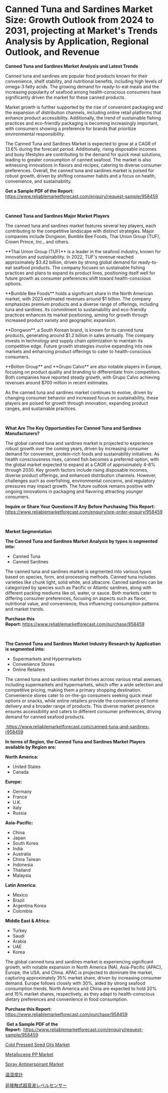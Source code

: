<p><h1>Canned Tuna and Sardines Market Size: Growth Outlook from 2024 to 2031, projecting at Market's Trends Analysis by Application, Regional Outlook, and Revenue</h1></p><p><strong>Canned Tuna and Sardines Market Analysis and Latest Trends</strong></p>
<p><p>Canned tuna and sardines are popular food products known for their convenience, shelf stability, and nutritional benefits, including high levels of omega-3 fatty acids. The growing demand for ready-to-eat meals and the increasing popularity of seafood among health-conscious consumers have significantly driven the market for these canned products. </p><p>Market growth is further supported by the rise of convenient packaging and the expansion of distribution channels, including online retail platforms that enhance product accessibility. Additionally, the trend of sustainable fishing practices and eco-friendly packaging is becoming increasingly important, with consumers showing a preference for brands that prioritize environmental responsibility.</p><p>The Canned Tuna and Sardines Market is expected to grow at a CAGR of 13.6% during the forecast period. Additionally, rising disposable incomes and busy lifestyles are contributing to the demand for quick meal solutions, leading to greater consumption of canned seafood. The market is also witnessing innovations in flavors and recipes, catering to diverse consumer preferences. Overall, the canned tuna and sardines market is poised for robust growth, driven by shifting consumer habits and a focus on health, convenience, and sustainability.</p></p>
<p><strong>Get a Sample PDF of the Report:&nbsp;</strong> <a href="https://www.reliablemarketforecast.com/enquiry/request-sample/958459">https://www.reliablemarketforecast.com/enquiry/request-sample/958459</a></p>
<p>&nbsp;</p>
<p><strong>Canned Tuna and Sardines Major Market Players</strong></p>
<p><p>The canned tuna and sardines market features several key players, each contributing to the competitive landscape with distinct strategies. Major companies include Dongwon, Bumble Bee Foods, Thai Union Group (TUF), Crown Prince, Inc., and others.</p><p>**Thai Union Group (TUF)** is a leader in the seafood industry, known for innovation and sustainability. In 2022, TUF's revenue reached approximately $3.42 billion, driven by strong global demand for ready-to-eat seafood products. The company focuses on sustainable fishing practices and plans to expand its product lines, positioning itself well for future growth as consumer preferences shift toward health-conscious options.</p><p>**Bumble Bee Foods** holds a significant share in the North American market, with 2023 estimated revenues around $1 billion. The company emphasizes premium products and a diverse range of offerings, including tuna and sardines. Its commitment to sustainability and eco-friendly practices enhances its market positioning, aiming for growth through increased product variety and geographic expansion.</p><p>**Dongwon**, a South Korean brand, is known for its canned tuna products, generating around $1.2 billion in sales annually. The company invests in technology and supply chain optimization to maintain its competitive edge. Future growth strategies involve expanding into new markets and enhancing product offerings to cater to health-conscious consumers.</p><p>**Bolton Group** and **Grupo Calvo** are also notable players in Europe, focusing on product quality and branding to differentiate from competitors. Both companies have reported steady growth, with Grupo Calvo achieving revenues around $700 million in recent estimates. </p><p>As the canned tuna and sardines market continues to evolve, driven by changing consumer behavior and increased focus on sustainability, these players are poised for growth through innovation, expanding product ranges, and sustainable practices.</p></p>
<p>&nbsp;</p>
<p><strong>What Are The Key Opportunities For Canned Tuna and Sardines Manufacturers?</strong></p>
<p><p>The global canned tuna and sardines market is projected to experience robust growth over the coming years, driven by increasing consumer demand for convenient, protein-rich foods and sustainability initiatives. As health consciousness rises, canned fish becomes a preferred option, with the global market expected to expand at a CAGR of approximately 4-6% through 2030. Key growth factors include rising disposable incomes, diverse product offerings, and enhanced distribution channels. However, challenges such as overfishing, environmental concerns, and regulatory pressures may impact growth. The future outlook remains positive with ongoing innovations in packaging and flavoring attracting younger consumers.</p></p>
<p><strong>Inquire or Share Your Questions If Any Before Purchasing This Report:</strong> <a href="https://www.reliablemarketforecast.com/enquiry/pre-order-enquiry/958459">https://www.reliablemarketforecast.com/enquiry/pre-order-enquiry/958459</a></p>
<p>&nbsp;</p>
<p><strong>Market Segmentation</strong></p>
<p><strong>The Canned Tuna and Sardines Market Analysis by types is segmented into:</strong></p>
<p><ul><li>Canned Tuna</li><li>Canned Sardines</li></ul></p>
<p><p>The canned tuna and sardines market is segmented into various types based on species, form, and processing methods. Canned tuna includes varieties like chunk light, solid white, and albacore. Canned sardines can be categorized by species such as Pacific or Atlantic sardines, along with different packing mediums like oil, water, or sauce. Both markets cater to differing consumer preferences, focusing on aspects such as flavor, nutritional value, and convenience, thus influencing consumption patterns and market trends.</p></p>
<p><strong>Purchase this Report:&nbsp;</strong><a href="https://www.reliablemarketforecast.com/purchase/958459">https://www.reliablemarketforecast.com/purchase/958459</a></p>
<p>&nbsp;</p>
<p><strong>The Canned Tuna and Sardines Market Industry Research by Application is segmented into:</strong></p>
<p><ul><li>Supermarkets and Hypermarkets</li><li>Convenience Stores</li><li>Online Retailers</li></ul></p>
<p><p>The canned tuna and sardines market thrives across various retail avenues, including supermarkets and hypermarkets, which offer a wide selection and competitive pricing, making them a primary shopping destination. Convenience stores cater to on-the-go consumers seeking quick meal options or snacks, while online retailers provide the convenience of home delivery and a broader range of products. This diverse market presence ensures accessibility and caters to different consumer preferences, driving demand for canned seafood products.</p></p>
<p><a href="https://www.reliablemarketforecast.com/canned-tuna-and-sardines-r958459">&nbsp;https://www.reliablemarketforecast.com/canned-tuna-and-sardines-r958459</a></p>
<p><strong>In terms of Region, the Canned Tuna and Sardines Market Players available by Region are:</strong></p>
<p>
    <p> <strong> North America: </strong>
        <ul>
            <li>United States</li>
            <li>Canada</li>
        </ul>
        </p> 
    <p> <strong> Europe: </strong>
        <ul>
            <li>Germany</li>
            <li>France</li>
            <li>U.K.</li>
            <li>Italy</li>
            <li>Russia</li>
        </ul>
        </p> 
    <p> <strong> Asia-Pacific: </strong>
        <ul>
            <li>China</li>
            <li>Japan</li>
            <li>South Korea</li>
            <li>India</li>
            <li>Australia</li>
            <li>China Taiwan</li>
            <li>Indonesia</li>
            <li>Thailand</li>
            <li>Malaysia</li>
        </ul>
        </p> 
    <p> <strong> Latin America: </strong>
        <ul>
            <li>Mexico</li>
            <li>Brazil</li>
            <li>Argentina Korea</li>
            <li>Colombia</li>
        </ul>
        </p> 
    <p> <strong> Middle East & Africa: </strong>
        <ul>
            <li>Turkey</li>
            <li>Saudi</li>
            <li>Arabia</li>
            <li>UAE</li>
            <li>Korea</li>
        </ul>
    </p>
    </p>
<p><p>The global canned tuna and sardines market is experiencing significant growth, with notable expansion in North America (NA), Asia-Pacific (APAC), Europe, the USA, and China. APAC is projected to dominate the market, capturing approximately 35% market share, driven by increasing consumer demand. Europe follows closely with 30%, aided by strong seafood consumption trends. North America and China are expected to hold 20% and 15% market shares, respectively, as they adapt to health-conscious dietary preferences and convenience in food consumption.</p></p>
<p><strong>Purchase this Report: </strong><a href="https://www.reliablemarketforecast.com/purchase/958459">https://www.reliablemarketforecast.com/purchase/958459</a></p>
<p>&nbsp;<strong>Get a Sample PDF of the Report:&nbsp;&nbsp;</strong><a href="https://www.reliablemarketforecast.com/enquiry/request-sample/958459">https://www.reliablemarketforecast.com/enquiry/request-sample/958459</a></p>
<p><strong></strong></p>
<p><p><a href="https://medium.com/@kstephensonlo/the-cold-pressed-seed-oils-market-prioritizes-cost-control-and-efficiency-enhancement-6ac5e733d3de">Cold Pressed Seed Oils Market</a></p><p><a href="https://issuu.com/reportprime-2/docs/metallocene-pp-market-size-2030.ppt_4468b4ad1eab0e">Metallocene PP Market</a></p><p><a href="https://issuu.com/reportprime-2/docs/spray-antiperspirant-market-size-20_007a6c71ff0ade">Spray Antiperspirant Market</a></p><p><a href="https://medium.com/@mares423/thermo-hygrometers-market-%E3%81%AE%E3%82%B0%E3%83%AD%E3%83%BC%E3%83%90%E3%83%AB%E5%B8%82%E5%A0%B4%E6%A6%82%E8%A6%81%E3%81%AF-%E4%B8%96%E7%95%8C%E3%81%8A%E3%82%88%E3%81%B3%E4%B8%BB%E8%A6%81%E5%B8%82%E5%A0%B4%E3%81%AB%E3%81%8A%E3%81%91%E3%82%8B%E6%A5%AD%E7%95%8C%E3%81%AB%E5%BD%B1%E9%9F%BF%E3%82%92%E4%B8%8E%E3%81%88%E3%82%8B%E4%B8%BB%E8%A6%81%E3%81%AA%E3%83%88%E3%83%AC%E3%83%B3%E3%83%89%E3%81%AB%E3%81%A4%E3%81%84%E3%81%A6-%E7%8B%AC%E8%87%AA%E3%81%AE%E8%A6%96%E7%82%B9%E3%82%92%E6%8F%90%E4%BE%9B%E3%81%97%E3%81%BE%E3%81%99-ed0ccbfd4873">温湿度計</a></p><p><a href="https://medium.com/@mares423/non-contact-ultrasonic-level-sensors-da7f24566447">非接触式超音波レベルセンサー</a></p></p>